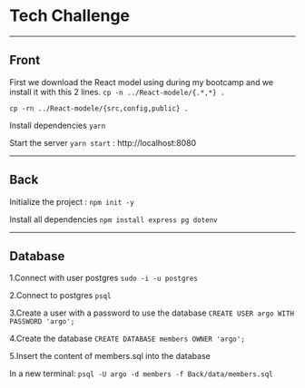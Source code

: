 # Tech Challenge
***

## Front

First we download the React model using during my bootcamp and we install it with this 2 lines.
`cp -n ../React-modele/{.*,*} . `

`cp -rn ../React-modele/{src,config,public} .`


Install dependencies
`yarn`

Start the server
`yarn start` : http://localhost:8080


***

## Back

Initialize the project :
`npm init -y`

Install all dependencies 
`npm install express pg dotenv`
***

## Database

1.Connect with user postgres
`sudo -i -u postgres`

2.Connect to postgres
`psql`

3.Create a user with a password to use the database
`CREATE USER argo WITH PASSWORD 'argo';`

4.Create the database
`CREATE DATABASE members OWNER 'argo';`

5.Insert the content of members.sql into the database

In a new terminal:
`psql -U argo -d members -f Back/data/members.sql`






